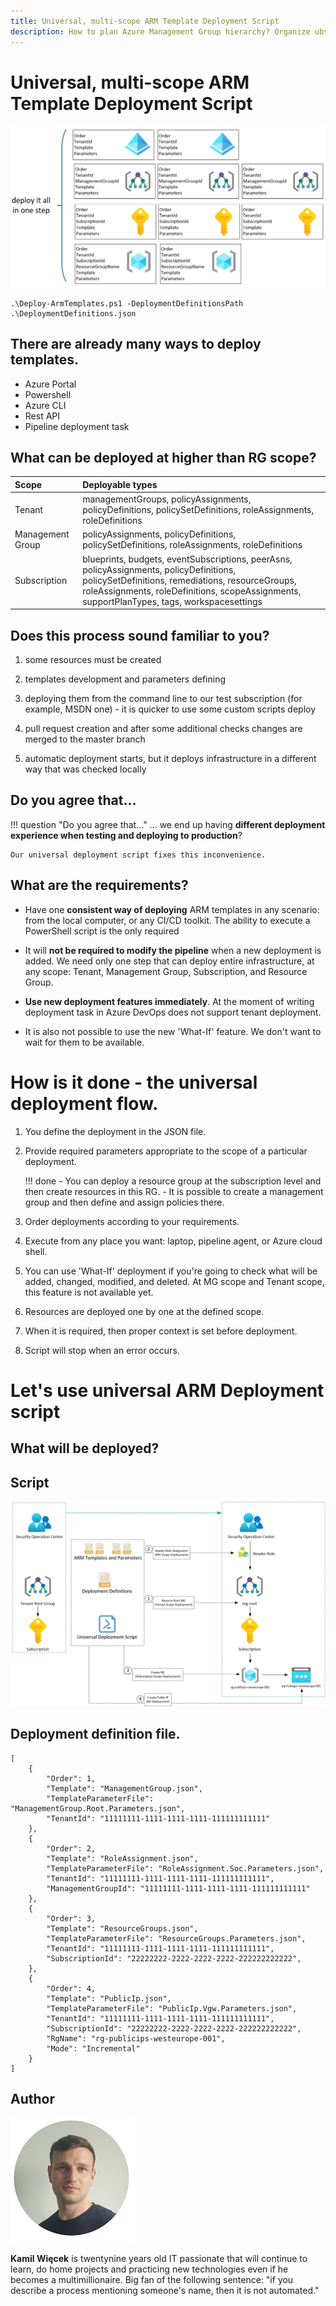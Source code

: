 ```yaml
---
title: Universal, multi-scope ARM Template Deployment Script
description: How to plan Azure Management Group hierarchy? Organize ubscriptions and resources in Azure.
---
```


# Universal, multi-scope ARM Template Deployment Script

![Universal, multi-scope ARM Template Deployment Script](img/universal-arm-deployment-script-001.jpg)

```
.\Deploy-ArmTemplates.ps1 -DeploymentDefinitionsPath .\DeploymentDefinitions.json
```

## There are already many ways to deploy templates.

- Azure Portal
- Powershell
- Azure CLI
- Rest API
- Pipeline deployment task

## What can be deployed at higher than RG scope?

Scope             | Deployable types
:---------------- |:-------------
Tenant            | managementGroups, policyAssignments, policyDefinitions, policySetDefinitions, roleAssignments, roleDefinitions      
Management Group  | policyAssignments, policyDefinitions, policySetDefinitions, roleAssignments, roleDefinitions    
Subscription      | blueprints, budgets, eventSubscriptions, peerAsns, policyAssignments, policyDefinitions, policySetDefinitions, remediations, resourceGroups, roleAssignments, roleDefinitions, scopeAssignments, supportPlanTypes, tags, workspacesettings    

## Does this process sound familiar to you?

1. some resources must be created

2. templates development and parameters defining

3. deploying them from the command line to our test subscription (for example, MSDN one) - it is quicker to use some custom scripts deploy  

4. pull request creation and after some additional checks changes are merged to the master branch

5. automatic deployment starts, but it deploys infrastructure in a different way that was checked locally 

## Do you agree that...

!!! question "Do you agree that..."
    ... we end up having **different deployment experience when testing and deploying to production**? 
    
    Our universal deployment script fixes this inconvenience.


## What are the requirements?

- Have one **consistent way of deploying** ARM templates in any scenario: from the local computer, or any CI/CD toolkit. The ability to execute a PowerShell script is the only required

- It will **not be required to modify the pipeline** when a new deployment is added. We need only one step that can deploy entire infrastructure, at any scope: Tenant, Management Group, Subscription, and Resource Group.

- **Use new deployment features immediately**. At the moment of writing deployment task in Azure DevOps does not support tenant deployment. 

- It is also not possible to use the new 'What-If' feature. We don't want to wait for them to be available.

# How is it done - the universal deployment flow.

1. You define the deployment in the JSON file.

2. Provide required parameters appropriate to the scope of a particular deployment. 

    !!! done
        - You can deploy a resource group at the subscription level and then create resources in this RG. 
        - It is possible to create a management group and then define and assign policies there.

3. Order deployments according to your requirements. 

4. Execute from any place you want: laptop, pipeline agent, or Azure cloud shell.

5. You can use 'What-If' deployment if you're going to check what will be added, changed, modified, and deleted. At MG scope and Tenant scope, this feature is not available yet.

6. Resources are deployed one by one at the defined scope.

7. When it is required, then proper context is set before deployment.

8. Script will stop when an error occurs.

# Let's use universal ARM Deployment script

## What will be deployed?

## Script


<!-- 1.

2.

3.

4. -->


![Universal, multi-scope ARM Template Deployment Script](img/universal-arm-deployment-script-003.jpg)

## Deployment definition file.

```
[
    {
        "Order": 1,
        "Template": "ManagementGroup.json",
        "TemplateParameterFile": "ManagementGroup.Root.Parameters.json",
        "TenantId": "11111111-1111-1111-1111-111111111111"
    },
    {
        "Order": 2,
        "Template": "RoleAssignment.json",
        "TemplateParameterFile": "RoleAssignment.Soc.Parameters.json",
        "TenantId": "11111111-1111-1111-1111-111111111111",
        "ManagementGroupId": "11111111-1111-1111-1111-111111111111"
    },
    {
        "Order": 3,
        "Template": "ResourceGroups.json",
        "TemplateParameterFile": "ResourceGroups.Parameters.json",
        "TenantId": "11111111-1111-1111-1111-111111111111",
        "SubscriptionId": "22222222-2222-2222-2222-222222222222",
    }, 
    {
        "Order": 4,
        "Template": "PublicIp.json",
        "TemplateParameterFile": "PublicIp.Vgw.Parameters.json",
        "TenantId": "11111111-1111-1111-1111-111111111111",
        "SubscriptionId": "22222222-2222-2222-2222-222222222222",
        "RgName": "rg-publicips-westeurope-001",
        "Mode": "Incremental"
    }
] 
```


<!-- ## How it is done -->

## Author

![Kamil Wiecek](img/kamil-wiecek-001.png)

**Kamil Więcek** is twentynine years old IT passionate that will continue to learn, do home projects and practicing new technologies even if he becomes a multimillionaire. 
Big fan of the following sentence: "if you describe a process mentioning someone's name, then it is not automated."
